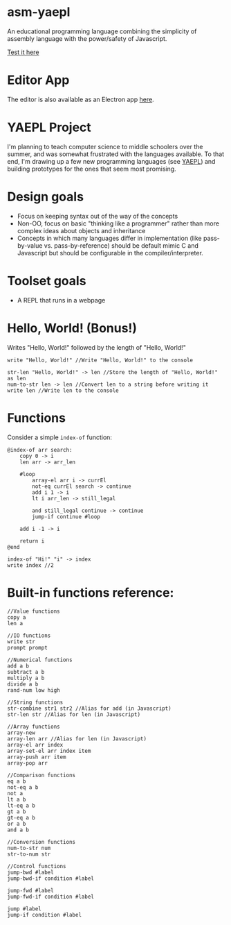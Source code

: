 # asm-yaepl
An educational programming language combining the simplicity of assembly language with the power/safety of Javascript.

[Test it here](https://matthewsot.github.io/asm-yaepl/editor/editor.html)

# Editor App
The editor is also available as an Electron app [here](https://github.com/matthewsot/yaepl-app).

# YAEPL Project
I'm planning to teach computer science to middle schoolers over the summer, and was somewhat frustrated with the languages available. To that end, I'm drawing up a few new programming languages (see [YAEPL](https://github.com/matthewsot/YAEPL)) and building prototypes for the ones that seem most promising.

# Design goals
- Focus on keeping syntax out of the way of the concepts
- Non-OO, focus on basic "thinking like a programmer" rather than more complex ideas about objects and inheritance
- Concepts in which many languages differ in implementation (like pass-by-value vs. pass-by-reference) should be default mimic C and Javascript but should be configurable in the compiler/interpreter.

# Toolset goals
- A REPL that runs in a webpage

# Hello, World! (Bonus!)
Writes "Hello, World!" followed by the length of "Hello, World!"
```
write "Hello, World!" //Write "Hello, World!" to the console

str-len "Hello, World!" -> len //Store the length of "Hello, World!" as len
num-to-str len -> len //Convert len to a string before writing it
write len //Write len to the console
```

# Functions
Consider a simple ``index-of`` function:

```
@index-of arr search:
    copy 0 -> i
    len arr -> arr_len

    #loop
        array-el arr i -> currEl
        not-eq currEl search -> continue
        add i 1 -> i
        lt i arr_len -> still_legal

        and still_legal continue -> continue
        jump-if continue #loop
    
    add i -1 -> i
    
    return i
@end

index-of "Hi!" "i" -> index
write index //2
```

# Built-in functions reference:
```
//Value functions
copy a
len a

//IO functions
write str
prompt prompt

//Numerical functions
add a b
subtract a b
multiply a b
divide a b
rand-num low high

//String functions
str-combine str1 str2 //Alias for add (in Javascript)
str-len str //Alias for len (in Javascript)

//Array functions
array-new
array-len arr //Alias for len (in Javascript)
array-el arr index
array-set-el arr index item
array-push arr item
array-pop arr

//Comparison functions
eq a b
not-eq a b
not a
lt a b
lt-eq a b
gt a b
gt-eq a b
or a b
and a b

//Conversion functions
num-to-str num
str-to-num str

//Control functions
jump-bwd #label
jump-bwd-if condition #label

jump-fwd #label
jump-fwd-if condition #label

jump #label
jump-if condition #label
```
